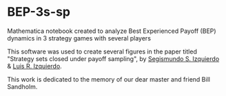 # BEP-3s-sp
Mathematica notebook created to analyze Best Experienced Payoff (BEP) dynamics in 3 strategy games with several players

This software was used to create several figures in the paper titled "Strategy sets closed under payoff sampling", by [Segismundo S. Izquierdo](http://www.segis.izqui.org) & [Luis R. Izquierdo](http://www.luis.izqui.org).

This work is dedicated to the memory of our dear master and friend Bill Sandholm.
